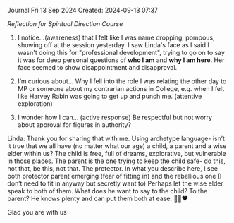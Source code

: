 Journal Fri 13 Sep 2024
Created: 2024-09-13 07:37

*Reflection for Spiritual Direction Course*

1. I notice…(awareness) that I felt like I was name dropping, pompous, showing off at the session yesterday. I saw Linda's face as I said I wasn't doing this for "professional development", trying to go on to say it was for deep personal questions of **who I am** and __why I am here__. Her face seemed to show disappointment and disapproval.

2. I’m curious about… Why I fell into the role I was relating the other day to MP or someone about my contrarian actions in College, e.g. when I felt like Harvey Rabin was going to get up and punch me.  (attentive exploration) 
3. I wonder how I can… (active response) Be respectful but not worry about approval for figures in authority?

Linda: Thank you for sharing that with me. Using archetype language- isn’t it true that we all have (no matter what our age) a child, a parent and a wise elder within us? The child is free, full of dreams, explorative, but vulnerable in those places.  The parent is the one trying to keep the child safe- do this, not that, be this, not that.  The protector.  In what you describe here, I see both protector parent emerging (fear of fitting in) and the rebellious one (I don’t need to fit in anyway but secretly want to)  Perhaps let the wise elder speak to both of them.  What does he want to say to the child?  To the parent?  He knows plenty and can put them both at ease. 🙏🏼♥️

Glad you are with us
